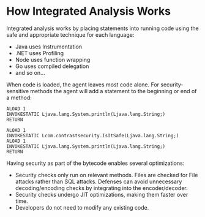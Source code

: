 # How Integrated Analysis Works

Integrated analysis works by placing statements into running code using the safe and appropriate technique for each language:
- Java uses Instrumentation
- .NET uses Profiling
- Node uses function wrapping
- Go uses compiled delegation
- and so on...

When code is loaded, the agent leaves most code alone.
For security-sensitive methods the agent will add a statement to the beginning or end of a method:

```bytecode title="Before"
ALOAD 1
INVOKESTATIC Ljava.lang.System.println(Ljava.lang.String;)
RETURN
```

```bytecode title="After"
ALOAD 1
INVOKESTATIC Lcom.contrastsecurity.IsItSafe(Ljava.lang.String;)
ALOAD 1
INVOKESTATIC Ljava.lang.System.println(Ljava.lang.String;)
RETURN
```

Having security as part of the bytecode enables several optimizations:
- Security checks only run on relevant methods. Files are checked for File attacks rather than SQL attacks. Defenses can avoid unnecessary decoding/encoding checks by integrating into the encoder/decoder.
- Security checks undergo JIT optimizations, making them faster over time.
- Developers do not need to modify any existing code.